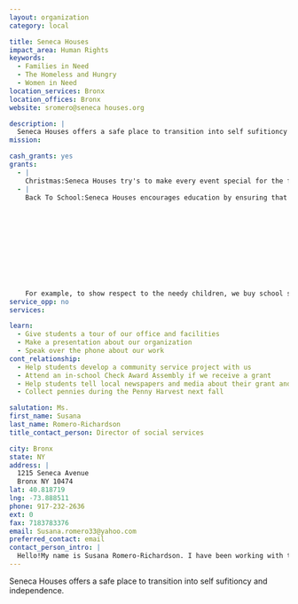 ```yaml
---
layout: organization
category: local

title: Seneca Houses
impact_area: Human Rights
keywords: 
  - Families in Need
  - The Homeless and Hungry
  - Women in Need
location_services: Bronx
location_offices: Bronx
website: sromero@seneca houses.org

description: |
  Seneca Houses offers a safe place to transition into self sufitioncy and independence.
mission: 

cash_grants: yes
grants: 
  - |
    Christmas:Seneca Houses try's to make every event special for the families and children that live their.To elaborate,by donating money to our organization, we will use the money to buy gifts and toys to the needy children.This is what makes our job extremel, rewarding because  of the things we provide for the families and children.
  - |
    Back To School:Seneca Houses encourages education by ensuring that each child has the basic necessities to start the school year.For example, we use the money givin to us to buy pencils,erasers and even new backpacks!If you donate money to our organization,we believe each child will have a better attitude about their education.

    

    

    

    

    

    For example, to show respect to the needy children, we buy school supplies for the children.such as pencils,erasers,notebooks and even new backpacks.By donating money to our organization, we believe that every child will have a better attitude and education.
service_opp: no
services: 

learn: 
  - Give students a tour of our office and facilities
  - Make a presentation about our organization
  - Speak over the phone about our work
cont_relationship: 
  - Help students develop a community service project with us
  - Attend an in-school Check Award Assembly if we receive a grant
  - Help students tell local newspapers and media about their grant and/or project with us
  - Collect pennies during the Penny Harvest next fall

salutation: Ms.
first_name: Susana
last_name: Romero-Richardson
title_contact_person: Director of social services

city: Bronx
state: NY
address: |
  1215 Seneca Avenue  
  Bronx NY 10474
lat: 40.818719
lng: -73.888511
phone: 917-232-2636
ext: 0
fax: 7183783376
email: Susana.romero33@yahoo.com
preferred_contact: email
contact_person_intro: |
  Hello!My name is Susana Romero-Richardson. I have been working with the homeless  for over 10 years.I love to see people and families overcome their situations. My job helps provide shelter for the families in need, and assitant to their journey in permanet housing, as well as a day care for the children there.we are determined to make our job the best it can be. 
---
```

Seneca Houses offers a safe place to transition into self sufitioncy and independence.